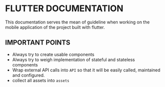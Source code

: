 # FLUTTER DOCUMENTATION
This documentation serves the mean of guideline when working on the mobile application of the project built with flutter.

## IMPORTANT POINTS
- Always try to create usable components
- Always try to weigh implementation of stateful and stateless components
- Wrap external API calls into `API` so that it will be easily called, maintained and configured.
- collect all assets into `assets`